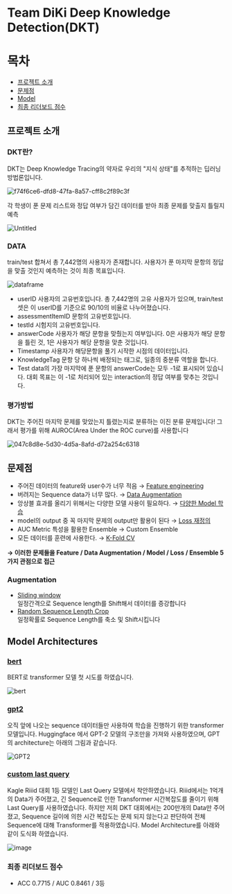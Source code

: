 # Team DiKi Deep Knowledge Detection(DKT)

# 목차 

- [프로젝트 소개](#프로젝트-소개)
- [문제점](#문제점)
- [Model](#model-architectures)
- [최종 리더보드 점수](#최종-리더보드-점수)


## 프로젝트 소개

### DKT란?

DKT는 Deep Knowledge Tracing의 약자로 우리의 "지식 상태"를 추적하는 딥러닝 방법론입니다.

![f74f6ce6-dfd8-47fa-8a57-cff8c2f89c3f](https://user-images.githubusercontent.com/59329586/122187046-a2340a80-cec9-11eb-890f-895cc77b428a.png)


각 학생이 푼 문제 리스트와 정답 여부가 담긴 데이터를 받아 최종 문제를 맞출지 틀릴지 예측

![Untitled](https://user-images.githubusercontent.com/59329586/122187219-ce4f8b80-cec9-11eb-9a09-b2ad63b61155.png)

### DATA

train/test 합쳐서 총 7,442명의 사용자가 존재합니다. 
사용자가 푼 마지막 문항의 정답을 맞출 것인지 예측하는 것이 최종 목표입니다.

![dataframe](https://user-images.githubusercontent.com/59329586/122188883-61d58c00-cecb-11eb-9d12-aefb75c3b7a2.png)

- userID 사용자의 고유번호입니다. 총 7,442명의 고유 사용자가 있으며, train/test셋은 이 userID를 기준으로 90/10의 비율로 나누어졌습니다.  
- assessmentItemID 문항의 고유번호입니다.  
- testId 시험지의 고유번호입니다.  
- answerCode 사용자가 해당 문항을 맞췄는지 여부입니다. 0은 사용자가 해당 문항을 틀린 것, 1은 사용자가 해당 문항을 맞춘 것입니다.
- Timestamp 사용자가 해당문항을 풀기 시작한 시점의 데이터입니다.
- KnowledgeTag 문항 당 하나씩 배정되는 태그로, 일종의 중분류 역할을 합니다.
- Test data의 가장 마지막에 푼 문항의 answerCode는 모두 -1로 표시되어 있습니다. 대회 목표는 이 -1로 처리되어 있는 interaction의 정답 여부를 맞추는 것입니다.


### 평가방법
DKT는 주어진 마지막 문제를 맞았는지 틀렸는지로 분류하는 이진 분류 문제입니다! 
그래서 평가를 위해 AUROC(Area Under the ROC curve)를 사용합니다

![047c8d8e-5d30-4d5a-8afd-d72a254c6318](https://user-images.githubusercontent.com/59329586/122188993-7dd92d80-cecb-11eb-9e3d-53bec5db329d.png)

## 문제점

- 주어진 데이터의 feature와 user수가 너무 적음 → [Feature engineering](https://github.com/bcaitech1/DKT_team_DiKi_Repo/blob/main/T_1170_LeeHakYoung/dkt/dataloader.py#L83)
- 버려지는 Sequence data가 너무 많다. → [Data Augmentation](https://github.com/bcaitech1/DKT_team_DiKi_Repo/blob/main/T_1170_LeeHakYoung/dkt/dataloader.py#L339)
- 앙상블 효과를 올리기 위해서는 다양한 모델 사용이 필요하다. → [다양한 Model 학습](https://github.com/bcaitech1/DKT_team_DiKi_Repo/blob/main/T_1170_LeeHakYoung/dkt/model.py)
- model의 output 중 꼭 마지막 문제의 output만 활용이 된다 → [Loss 재정의](https://github.com/bcaitech1/DKT_team_DiKi_Repo/blob/main/T_1170_LeeHakYoung/dkt/trainer.py#L301)
- AUC Metric 특성을 활용한 Ensemble → Custom Ensemble
- 모든 데이터를 훈련에 사용한다. → [K-Fold CV](https://github.com/bcaitech1/DKT_team_DiKi_Repo/blob/04a0235fe86e9eb04aa3372d71c34a41229bfc09/T_1190_JeongJiYoung/train.py#L30)

**→ 이러한 문제들을 Feature / Data Augmentation / Model / Loss / Ensemble 5가지 관점으로 접근**

### Augmentation

- [Sliding window](https://github.com/bcaitech1/DKT_team_DiKi_Repo/blob/fd8b99e3ae2b1ef70063a1e5eb25b981895412a5/T_1170_LeeHakYoung/dkt/dataloader.py#L339)  
  일정간격으로 Sequence length를 Shift해서 데이터를 증강합니다
- [Random Sequence Length Crop](https://github.com/bcaitech1/DKT_team_DiKi_Repo/blob/db3aead0858f1042240b11434f693ecd26361945/T_1092_SeoSukMin/code/dkt/dataloader.py#L340)  
  일정확률로 Sequence Length를 축소 및 Shift시킵니다

## Model Architectures

### [bert](https://github.com/bcaitech1/DKT_team_DiKi_Repo/blob/19f7e82bf5aab8d3b1ea5652d6227d3d0ad28f77/T_1190_JeongJiYoung/dkt/model.py#L14)
BERT로 transformer 모델 첫 시도를 하였습니다.

  ![bert](https://user-images.githubusercontent.com/59329586/122216448-614aee80-cee7-11eb-8c7e-0140b3512bc4.png)
### [gpt2](https://github.com/bcaitech1/DKT_team_DiKi_Repo/blob/19f7e82bf5aab8d3b1ea5652d6227d3d0ad28f77/T_1170_LeeHakYoung/dkt/model.py#L776)

오직 앞에 나오는 sequence 데이터들만 사용하여 학습을 진행하기 위한 transformer 모델입니다.
Huggingface 에서 GPT-2 모델의 구조만을 가져와 사용하였으며, GPT의 architecture는 아래의 그림과 같습니다.

  ![GPT2](https://user-images.githubusercontent.com/59329586/122216415-58f2b380-cee7-11eb-8aca-2682f16cc081.png)
### [custom last query](https://github.com/bcaitech1/DKT_team_DiKi_Repo/blob/19f7e82bf5aab8d3b1ea5652d6227d3d0ad28f77/T_1117_ShinChanHo/code/dkt/model.py#L723)

Kagle Riiid 대회 1등 모델인 Last Query 모델에서 착안하였습니다. 
Riiid에서는 1억개의 Data가 주어졌고, 긴 Sequence로 인한 Transformer 시간복잡도를 줄이기 위해 Last Query를 사용하였습니다.
하지만 저희 DKT 대회에서는 200만개의 Data만 주어졌고, Sequence 길이에 의한 시간 복잡도는 문제 되지 않는다고 판단하여 전체 Sequence에 대해 Transformer를 적용하였습니다.
Model Architecture를 아래와 같이 도식화 하였습니다.

![image](https://user-images.githubusercontent.com/52587290/122212631-08795700-cee3-11eb-96a8-0dec6b949e3a.png)

### 최종 리더보드 점수

- ACC 0.7715 / AUC 0.8461 / 3등
